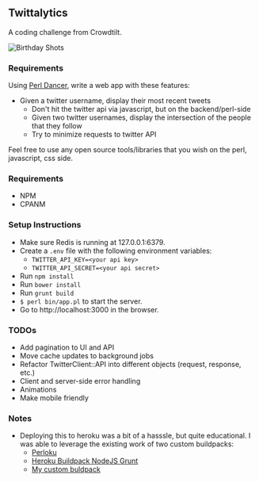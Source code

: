 Twittalytics
---------

A coding challenge from Crowdtilt.

![Birthday Shots](https://fbcdn-sphotos-h-a.akamaihd.net/hphotos-ak-prn2/t1.0-9/p417x417/1526416_10201883243017278_1749366691_n.jpg "My birthday funded through Crowdtilt")

### Requirements

Using [Perl Dancer](http://perldancer.org/,https://metacpan.org/module/Dancer), write a web app with these features:

* Given a twitter username, display their most recent tweets
  * Don't hit the twitter api via javascript, but on the backend/perl-side
  * Given two twitter usernames, display the intersection of the people that they
    follow
  * Try to minimize requests to twitter API

Feel free to use any open source tools/libraries that you wish on the perl, javascript, css side.

### Requirements
* NPM
* CPANM

### Setup Instructions

* Make sure Redis is running at 127.0.0.1:6379.
* Create a `.env` file with the following environment variables:
  * `TWITTER_API_KEY=<your api key>`
  * `TWITTER_API_SECRET=<your api secret>`
* Run `npm install`
* Run `bower install`
* Run `grunt build`
* `$ perl bin/app.pl` to start the server.
* Go to http://localhost:3000 in the browser.

### TODOs

* Add pagination to UI and API
* Move cache updates to background jobs
* Refactor TwitterClient::API into different objects (request, response, etc.)
* Client and server-side error handling
* Animations
* Make mobile friendly

### Notes

* Deploying this to heroku was a bit of a hasssle, but quite educational. I was able to leverage the existing work of two custom buildpacks:
  * [Perloku](https://github.com/judofyr/perloku)
  * [Heroku Buildpack NodeJS Grunt](https://github.com/mbuchetics/heroku-buildpack-nodejs-grunt)
  * [My custom buldpack](https://github.com/MattNguyen/perloku)
